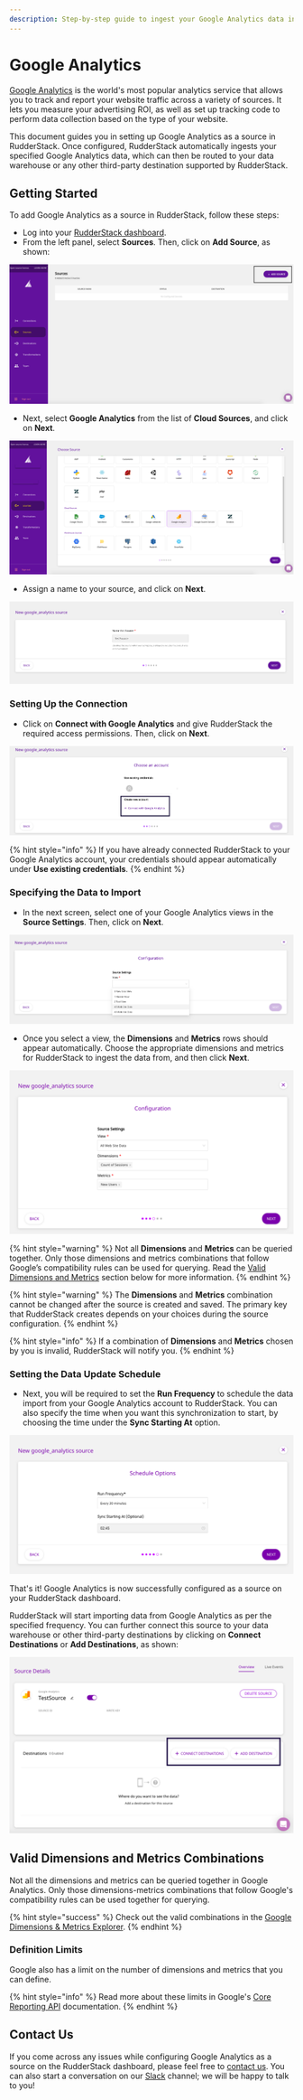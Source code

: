 ```yaml
---
description: Step-by-step guide to ingest your Google Analytics data into RudderStack
---
```


# Google Analytics

[Google Analytics](https://analytics.google.com/analytics/web/#/) is the world's most popular analytics service that allows you to track and report your website traffic across a variety of sources. It lets you measure your advertising ROI, as well as set up tracking code to perform data collection based on the type of your website.

This document guides you in setting up Google Analytics as a source in RudderStack. Once configured, RudderStack automatically ingests your specified Google Analytics data, which can then be routed to your data warehouse or any other third-party destination supported by RudderStack.

## Getting Started

To add Google Analytics as a source in RudderStack, follow these steps:

* Log into your [RudderStack dashboard](https://app.rudderlabs.com/signup?type=freetrial).
* From the left panel, select **Sources**. Then, click on **Add Source**, as shown:

![](../.gitbook/assets/image%20%2897%29%20%281%29%20%281%29%20%282%29%20%282%29%20%282%29%20%282%29%20%282%29%20%282%29%20%282%29%20%282%29%20%282%29%20%282%29%20%282%29%20%283%29%20%282%29.png)

* Next, select **Google Analytics** from the list of **Cloud Sources**, and click on **Next**.

![](../.gitbook/assets/2.png)

* Assign a name to your source, and click on **Next**.

![](../.gitbook/assets/3%20%287%29.png)

### Setting Up the Connection

* Click on **Connect with Google Analytics** and give RudderStack the required access permissions. Then, click on **Next**.

![](../.gitbook/assets/4%20%285%29.png)

{% hint style="info" %}
If you have already connected RudderStack to your Google Analytics account, your credentials should appear automatically under **Use existing credentials**.
{% endhint %}

### Specifying the Data to Import

* In the next screen, select one of your Google Analytics views in the **Source Settings**. Then, click on **Next**.

![](../.gitbook/assets/5%20%283%29.png)

* Once you select a view, the **Dimensions** and **Metrics** rows should appear automatically. Choose the appropriate dimensions and metrics for RudderStack to ingest the data from, and then click **Next**.

![](../.gitbook/assets/screen-shot-2020-12-15-at-4.07.31-pm.png)

{% hint style="warning" %}
Not all **Dimensions** and **Metrics** can be queried together. Only those dimensions and metrics combinations that follow Google’s compatibility rules can be used for querying. Read the [Valid Dimensions and Metrics](https://docs.rudderstack.com/sources/google-analytics#valid-dimensions-and-metrics-combinations) section below for more information.
{% endhint %}

{% hint style="warning" %}
The **Dimensions** and **Metrics** combination cannot be changed after the source is created and saved. The primary key that RudderStack creates depends on your choices during the source configuration.
{% endhint %}

{% hint style="info" %}
If a combination of **Dimensions** and **Metrics** chosen by you is invalid, RudderStack will notify you.
{% endhint %}

### Setting the Data Update Schedule

* Next, you will be required to set the **Run Frequency** to schedule the data import from your Google Analytics account to RudderStack. You can also specify the time when you want this synchronization to start, by choosing the time under the **Sync Starting At** option.

![](../.gitbook/assets/screen-shot-2020-12-15-at-4.24.10-pm.png)

That's it! Google Analytics is now successfully configured as a source on your RudderStack dashboard. 

RudderStack will start importing data from Google Analytics as per the specified frequency. You can further connect this source to your data warehouse or other third-party destinations by clicking on **Connect Destinations** or **Add Destinations**, as shown:

![](../.gitbook/assets/screen-shot-2020-12-15-at-4.26.30-pm.png)

## Valid Dimensions and Metrics Combinations

Not all the dimensions and metrics can be queried together in Google Analytics. Only those dimensions-metrics combinations that follow Google's compatibility rules can be used together for querying. 

{% hint style="success" %}
Check out the valid combinations in the [Google Dimensions & Metrics Explorer](https://ga-dev-tools.appspot.com/dimensions-metrics-explorer/).
{% endhint %}

### Definition Limits

Google also has a limit on the number of dimensions and metrics that you can define.

{% hint style="info" %}
Read more about these limits in Google's [Core Reporting API](https://developers.google.com/analytics/devguides/reporting/core/v3/reference#metrics) documentation.
{% endhint %}

## Contact Us

If you come across any issues while configuring Google Analytics as a source on the RudderStack dashboard, please feel free to [contact us](mailto:%20docs@rudderstack.com). You can also start a conversation on our [Slack](https://resources.rudderstack.com/join-rudderstack-slack) channel; we will be happy to talk to you!

